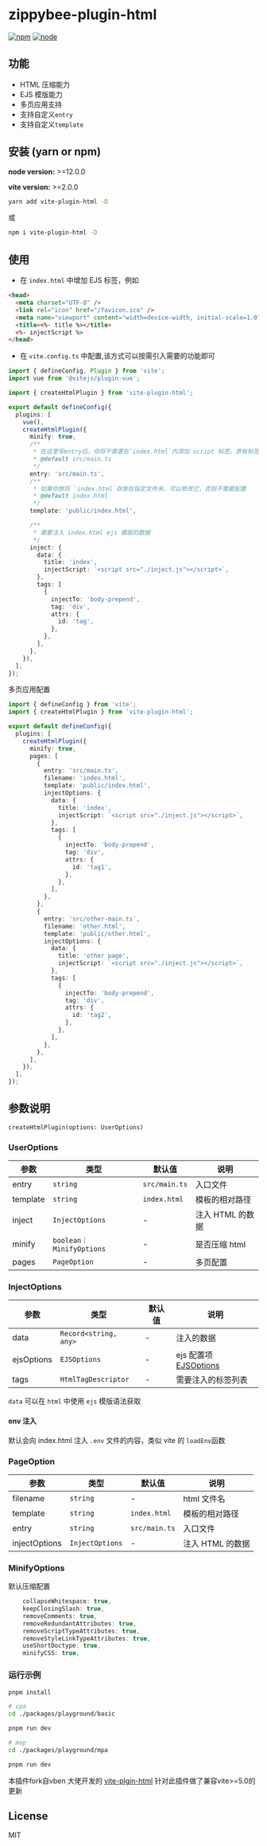 # zippybee-plugin-html

[![npm][npm-img]][npm-url] [![node][node-img]][node-url]

## 功能

- HTML 压缩能力
- EJS 模版能力
- 多页应用支持
- 支持自定义`entry`
- 支持自定义`template`

## 安装 (yarn or npm)

**node version:** >=12.0.0

**vite version:** >=2.0.0

```bash
yarn add vite-plugin-html -D
```

或

```bash
npm i vite-plugin-html -D
```

## 使用

- 在 `index.html` 中增加 EJS 标签，例如

```html
<head>
  <meta charset="UTF-8" />
  <link rel="icon" href="/favicon.ico" />
  <meta name="viewport" content="width=device-width, initial-scale=1.0" />
  <title><%- title %></title>
  <%- injectScript %>
</head>
```

- 在 `vite.config.ts` 中配置,该方式可以按需引入需要的功能即可

```ts
import { defineConfig, Plugin } from 'vite';
import vue from '@vitejs/plugin-vue';

import { createHtmlPlugin } from 'vite-plugin-html';

export default defineConfig({
  plugins: [
    vue(),
    createHtmlPlugin({
      minify: true,
      /**
       * 在这里写entry后，你将不需要在`index.html`内添加 script 标签，原有标签需要删除
       * @default src/main.ts
       */
      entry: 'src/main.ts',
      /**
       * 如果你想将 `index.html`存放在指定文件夹，可以修改它，否则不需要配置
       * @default index.html
       */
      template: 'public/index.html',

      /**
       * 需要注入 index.html ejs 模版的数据
       */
      inject: {
        data: {
          title: 'index',
          injectScript: `<script src="./inject.js"></script>`,
        },
        tags: [
          {
            injectTo: 'body-prepend',
            tag: 'div',
            attrs: {
              id: 'tag',
            },
          },
        ],
      },
    }),
  ],
});
```

多页应用配置

```ts
import { defineConfig } from 'vite';
import { createHtmlPlugin } from 'vite-plugin-html';

export default defineConfig({
  plugins: [
    createHtmlPlugin({
      minify: true,
      pages: [
        {
          entry: 'src/main.ts',
          filename: 'index.html',
          template: 'public/index.html',
          injectOptions: {
            data: {
              title: 'index',
              injectScript: `<script src="./inject.js"></script>`,
            },
            tags: [
              {
                injectTo: 'body-prepend',
                tag: 'div',
                attrs: {
                  id: 'tag1',
                },
              },
            ],
          },
        },
        {
          entry: 'src/other-main.ts',
          filename: 'other.html',
          template: 'public/other.html',
          injectOptions: {
            data: {
              title: 'other page',
              injectScript: `<script src="./inject.js"></script>`,
            },
            tags: [
              {
                injectTo: 'body-prepend',
                tag: 'div',
                attrs: {
                  id: 'tag2',
                },
              },
            ],
          },
        },
      ],
    }),
  ],
});
```

## 参数说明

`createHtmlPlugin(options: UserOptions)`

### UserOptions

| 参数     | 类型                     | 默认值        | 说明             |
| -------- | ------------------------ | ------------- | ---------------- |
| entry    | `string`                 | `src/main.ts` | 入口文件         |
| template | `string`                 | `index.html`  | 模板的相对路径   |
| inject   | `InjectOptions`          | -             | 注入 HTML 的数据 |
| minify   | `boolean｜MinifyOptions` | -             | 是否压缩 html    |
| pages    | `PageOption`             | -             | 多页配置         |

### InjectOptions

| 参数       | 类型                  | 默认值 | 说明                                                       |
| ---------- | --------------------- | ------ | ---------------------------------------------------------- |
| data       | `Record<string, any>` | -      | 注入的数据                                                 |
| ejsOptions | `EJSOptions`          | -      | ejs 配置项[EJSOptions](https://github.com/mde/ejs#options) |
| tags       | `HtmlTagDescriptor`   | -      | 需要注入的标签列表                                         |

`data` 可以在 `html` 中使用 `ejs` 模版语法获取

#### env 注入

默认会向 index.html 注入 `.env` 文件的内容，类似 vite 的 `loadEnv`函数

### PageOption

| 参数          | 类型            | 默认值        | 说明             |
| ------------- | --------------- | ------------- | ---------------- |
| filename      | `string`        | -             | html 文件名      |
| template      | `string`        | `index.html`  | 模板的相对路径   |
| entry         | `string`        | `src/main.ts` | 入口文件         |
| injectOptions | `InjectOptions` | -             | 注入 HTML 的数据 |

### MinifyOptions

默认压缩配置

```ts
    collapseWhitespace: true,
    keepClosingSlash: true,
    removeComments: true,
    removeRedundantAttributes: true,
    removeScriptTypeAttributes: true,
    removeStyleLinkTypeAttributes: true,
    useShortDoctype: true,
    minifyCSS: true,
```

### 运行示例

```bash
pnpm install

# spa
cd ./packages/playground/basic

pnpm run dev

# map
cd ./packages/playground/mpa

pnpm run dev

```

本插件fork自vben 大佬开发的 [vite-plgin-html](https://github.com/vbenjs/vite-plugin-html)  针对此插件做了兼容vite>=5.0的更新

## License

MIT

[npm-img]: https://img.shields.io/npm/v/vite-plugin-html.svg
[npm-url]: https://npmjs.com/package/vite-plugin-html
[node-img]: https://img.shields.io/node/v/vite-plugin-html.svg
[node-url]: https://nodejs.org/en/about/releases/
